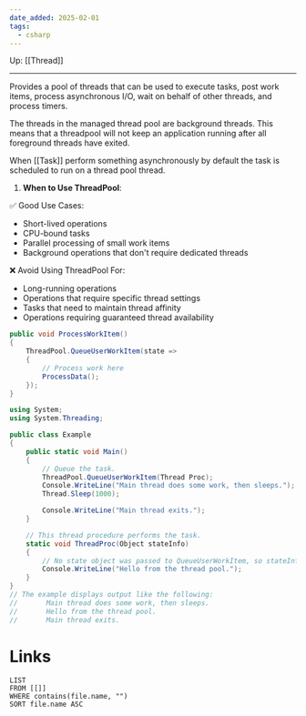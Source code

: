 ```yaml
---
date_added: 2025-02-01
tags:
  - csharp
---
```

Up: [[Thread]]
___
Provides a pool of threads that can be used to execute tasks, post work items, process asynchronous I/O, wait on behalf of other threads, and process timers.

The threads in the managed thread pool are background threads. This means that a threadpool will not keep an application running after all foreground threads have exited.

When [[Task]] perform something asynchronously by default the task is scheduled to run on a thread pool thread. 

1. **When to Use ThreadPool**:

✅ Good Use Cases:

- Short-lived operations
- CPU-bound tasks
- Parallel processing of small work items
- Background operations that don't require dedicated threads

❌ Avoid Using ThreadPool For:

- Long-running operations
- Operations that require specific thread settings
- Tasks that need to maintain thread affinity
- Operations requiring guaranteed thread availability

```cs
public void ProcessWorkItem()
{
    ThreadPool.QueueUserWorkItem(state =>
    {
        // Process work here
        ProcessData();
    });
}
```

```cs
using System;
using System.Threading;

public class Example 
{
    public static void Main() 
    {
        // Queue the task.
        ThreadPool.QueueUserWorkItem(Thread Proc);
        Console.WriteLine("Main thread does some work, then sleeps.");
        Thread.Sleep(1000);

        Console.WriteLine("Main thread exits.");
    }

    // This thread procedure performs the task.
    static void ThreadProc(Object stateInfo) 
    {
        // No state object was passed to QueueUserWorkItem, so stateInfo is null.
        Console.WriteLine("Hello from the thread pool.");
    }
}
// The example displays output like the following:
//       Main thread does some work, then sleeps.
//       Hello from the thread pool.
//       Main thread exits.
```
# Links
```dataview
LIST
FROM [[]]
WHERE contains(file.name, "")
SORT file.name ASC
```
